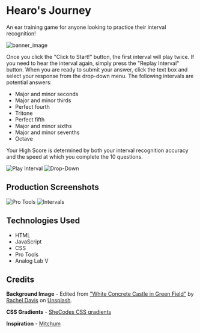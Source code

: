# Hearo's Journey
An ear training game for anyone looking to practice their interval recognition!

![banner_image](https://i.imgur.com/zJUR1O2.png)

Once you click the "Click to Start!" button, the first interval will play twice. If you need to hear the interval again, simply press the "Replay Interval" button. When you are ready to submit your answer, click the text box and select your response from the drop-down menu. The following intervals are potential answers:

- Major and minor seconds
- Major and minor thirds
- Perfect fourth
- Tritone
- Perfect fifth
- Major and minor sixths
- Major and minor sevenths
- Octave

Your High Score is determined by both your interval recognition accuracy and the speed at which you complete the 10 questions.

![Play Interval](https://i.imgur.com/Dz15ZIC.png)
![Drop-Down](https://i.imgur.com/gtZJLgl.png)

## Production Screenshots

![Pro Tools](https://i.imgur.com/k0oIJH0.png)
![Intervals](https://i.imgur.com/nFrzmhL.png)

## Technologies Used
* HTML
* JavaScript
* CSS
* Pro Tools
* Analog Lab V

## Credits

**Background Image** - Edited from ["White Concrete Castle in Green Field"](https://unsplash.com/photos/tn2rBnvIl9I) by [Rachel Davis](https://unsplash.com/@rmaedavis) on [Unsplash](https://unsplash.com/).

**CSS Gradients** - [SheCodes CSS gradients](https://gradients.shecodes.io/)

**Inspiration** - [Mitchum](https://mitchum.blog/)
